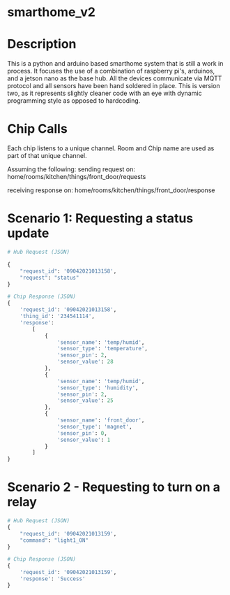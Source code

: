 # smarthome_v2
# Description
This is a python and arduino based smarthome system that is still a work in process. It focuses the use of a combination of raspberry pi's, arduinos, and a jetson nano as the base hub. All the devices communicate via MQTT protocol and all sensors have been hand soldered in place. This is version two, as it represents slightly cleaner code with an eye with dynamic programming style as opposed to hardcoding. 

# Chip Calls

Each chip listens to a unique channel. Room and Chip name are used as part of that unique channel.

Assuming the following:
sending request on: home/rooms/kitchen/things/front_door/requests

receiving response on: home/rooms/kitchen/things/front_door/response


# Scenario 1: Requesting a status update

```python
# Hub Request (JSON)

{
    "request_id": '09042021013158', 
    "request": "status"
}

# Chip Response (JSON)
{
    'request_id': '09042021013158',
    'thing_id': '234541114',
    'response': 
        [
            {
                'sensor_name': 'temp/humid', 
                'sensor_type': 'temperature', 
                'sensor_pin': 2, 
                'sensor_value': 28
            }, 
            {
                'sensor_name': 'temp/humid', 
                'sensor_type': 'humidity', 
                'sensor_pin': 2, 
                'sensor_value': 25
            }, 
            {
                'sensor_name': 'front_door', 
                'sensor_type': 'magnet', 
                'sensor_pin': 0, 
                'sensor_value': 1
            }
        ]
}
```

# Scenario 2 - Requesting to turn on a relay
```python
# Hub Request (JSON)
{
    "request_id": '09042021013159', 
    "command": "light1_ON"
}

# Chip Response (JSON)
{
    'request_id': '09042021013159', 
    'response': 'Success'
}
```
